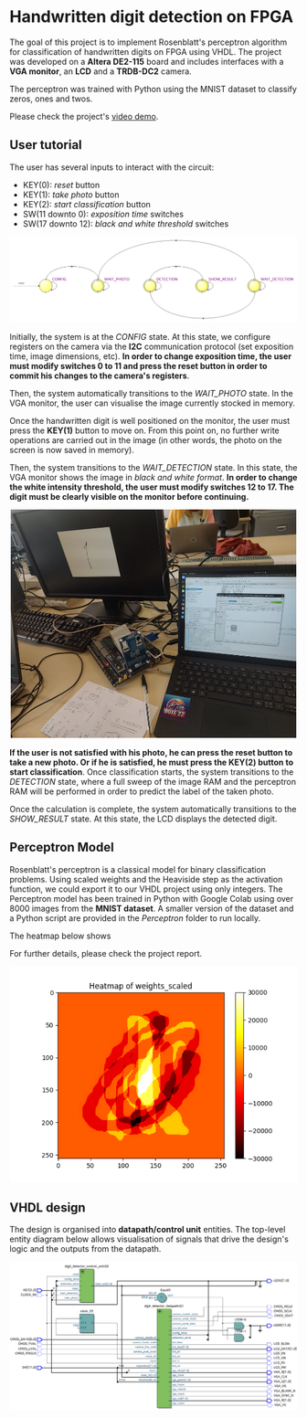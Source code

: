 # Handwritten digit detection on FPGA

The goal of this project is to implement Rosenblatt's perceptron algorithm for classification of handwritten digits on FPGA using VHDL. The project was developed on a **Altera DE2-115** board and includes interfaces with a **VGA monitor**, an **LCD** and a **TRDB-DC2** camera.

The perceptron was trained with Python using the MNIST dataset to classify zeros, ones and twos.

Please check the project's [video demo](https://www.youtube.com/watch?v=SyL3lp6TRCY).

## User tutorial

The user has several inputs to interact with the circuit:

- KEY(0): *reset* button
- KEY(1): *take photo* button
- KEY(2): *start classification* button
- SW(11 downto 0): *exposition time* switches
- SW(17 downto 12): *black and white threshold* switches

![](state_machine.png)

Initially, the system is at the *CONFIG* state. At this state, we configure registers on the camera via the **I2C** communication protocol (set exposition time, image dimensions, etc). **In order to change exposition time, the user must modify switches 0 to 11 and press the reset button in order to commit his changes to the camera's registers**.

Then, the system automatically transitions to the *WAIT_PHOTO* state. In the VGA monitor, the user can visualise the image currently stocked in memory.

Once the handwritten digit is well positioned on the monitor, the user must press the **KEY(1)** button to move on. From this point on, no further write operations are carried out in the image (in other words, the photo on the screen is now saved in memory).

Then, the system transitions to the *WAIT_DETECTION* state. In this state, the VGA monitor shows the image in *black and white format*. **In order to change the white intensity threshold, the user must modify switches 12 to 17. The digit must be clearly visible on the monitor before continuing.**

<p align="center">
<img src="exemple.jpeg" alt="image" width="500" height="400">
</p>

**If the user is not satisfied with his photo, he can press the reset button to take a new photo. Or if he is satisfied, he must press the KEY(2) button to start classification**. Once classification starts, the system transitions to the *DETECTION* state, where a full sweep of the image RAM and the perceptron RAM will be performed in order to predict the label of the taken photo.

Once the calculation is complete, the system automatically transitions to the *SHOW_RESULT* state. At this state, the LCD displays the detected digit.

## Perceptron Model


Rosenblatt's perceptron is a classical model for binary classification problems. Using scaled weights and the Heaviside step as the activation function, we could export it to our VHDL project using only integers. The Perceptron model has been trained in Python with Google Colab using over 8000 images from the **MNIST dataset**. A smaller version of the dataset and a Python script are provided in the *Perceptron* folder to run locally.

The heatmap below shows 

For further details, please check the project report.

![](perceptron/heatmap.png)


## VHDL design

The design is organised into **datapath/control unit** entities. The top-level entity diagram below allows visualisation of signals that drive the design's logic and the outputs from the datapath.

![](top_level.png)